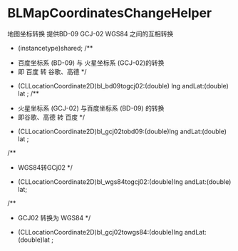 # BLMapCoordinatesChangeHelper
地图坐标转换
提供BD-09  GCJ-02 WGS84 之间的互相转换
+ (instancetype)shared;
/**
* 百度坐标系 (BD-09) 与 火星坐标系 (GCJ-02)的转换
* 即 百度 转 谷歌、高德
*/
- (CLLocationCoordinate2D)bl_bd09togcj02:(double) lng andLat:(double) lat ;
/**
* 火星坐标系 (GCJ-02) 与百度坐标系 (BD-09) 的转换
* 即谷歌、高德 转 百度
*/
- (CLLocationCoordinate2D)bl_gcj02tobd09:(double)lng andLat:(double) lat ;

/**
* WGS84转GCj02
*/
- (CLLocationCoordinate2D)bl_wgs84togcj02:(double)lng andLat:(double) lat;

/**
* GCJ02 转换为 WGS84
*/
- (CLLocationCoordinate2D)bl_gcj02towgs84:(double)lng andLat:(double)lat ;
